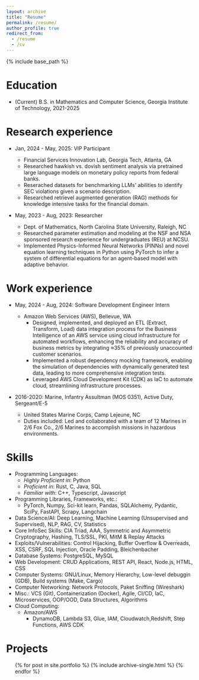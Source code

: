 ```yaml
---
layout: archive
title: "Resume"
permalink: /resume/
author_profile: true
redirect_from:
  - /resume
  - /cv
---
```


{% include base_path %}

Education
======
* (Current) B.S. in Mathematics and Computer Science, Georgia Institute of Technology, 2021-2025

Research experience
======
* Jan, 2024 - May, 2025: VIP Participant
  * Financial Services Innovation Lab, Georgia Tech, Atlanta, GA
  * Researched hawkish vs. dovish sentiment analysis via pretrained large language models on monetary policy reports from federal banks.
  * Reserached datasets for benchmarking LLMs' abilities to identify SEC violations given a scenario description.
  * Researched retrievel augmented generation (RAG) methods for knowledge intensive tasks for the financial domain.

* May, 2023 - Aug, 2023: Researcher
  * Dept. of Mathematics, North Carolina State University, Raleigh, NC
  * Researched parameter estimation and modeling at the NSF and NSA sponsored research experience for undergraduates (REU) at NCSU.
  * Implemented Physics-Informed Neural Networks (PINNs) and novel equation learning techniques in Python using PyTorch to infer a system of differential equations for an agent-based model with adaptive behavior.

Work experience
======
* May, 2024 - Aug, 2024: Software Development Engineer Intern
  * Amazon Web Services (AWS), Bellevue, WA
      * Designed, implemented, and deployed an ETL (Extract, Transform, Load) data integration process for the Business Intelligence of an AWS service using cloud infrastructure for automated workflows, enhancing the reliability and accuracy of business metrics by integrating $\approx$35\% of previously unaccounted customer scenarios.
      * Implemented a robust dependency mocking framework, enabling the simulation of dependencies with dynamically generated test data, leading to more comprehensive integration tests.
      * Leveraged AWS Cloud Development Kit (CDK) as IaC to automate cloud, streamlining infrastructure processes.

* 2016-2020: Marine, Infantry Assultman (MOS 0351), Active Duty, Sergeant/E-5
  * United States Marine Corps, Camp Lejeune, NC
  * Duties included: Led and collaborated with a team of 12 Marines in 2/6 Fox Co., 2/6 Marines to accomplish missions in hazardous environments.
  
Skills
======
* Programming Languages:
  * _Highly Proficient in_: Python
  * _Proficient in_: Rust, C, Java, SQL
  * _Familiar with_: C++, Typescript, Javascript
* Programming Libraries, Frameworks, etc.:
  * PyTorch, Numpy, Sci-kit learn, Pandas, SQLAlchemy, Pydantic, SciPy, FastAPI, Scrapy, Langchain
* Data Science/AI: Deep Learning, Machine Learning (Unsupervised and Supervised), NLP, RAG, CV, Statistics
* Core InfoSec Skills: CIA Triad, AAA, Symmetric and Asymmetric Cryptography, Hashing, TLS/SSL, PKI, MitM & Replay Attacks
* Exploits/Vulnerabilities: Control Hijacking, Buffer Overflow & Overreads, XSS, CSRF, SQL Injection, Oracle Padding, Bleichenbacher
* Database Systems: PostgreSQL, MySQL
* Web Development: CRUD Applications, REST API, React, Node.js, HTML, CSS
* Computer Systems: GNU/Linux, Memory Hierarchy, Low-level debuggin (GDB), Build systems (Make, Cargo)
* Computer Networking: Network Protocols, Paket Sniffing (Wireshark)
* Misc.: VCS (Git), Containerization (Docker), Agile, CI/CD, IaC, Microservices, OOP/OOD, Data Structures, Algorithms
* Cloud Computing:
  * Amazon/AWS
    * DynamoDB, Lambda S3, Glue, IAM, Cloudwatch,Redshift, Step Functions, AWS CDK

Projects
======
  <ul>{% for post in site.portfolio %}
   {% include archive-single.html %}
  {% endfor %}</ul>

